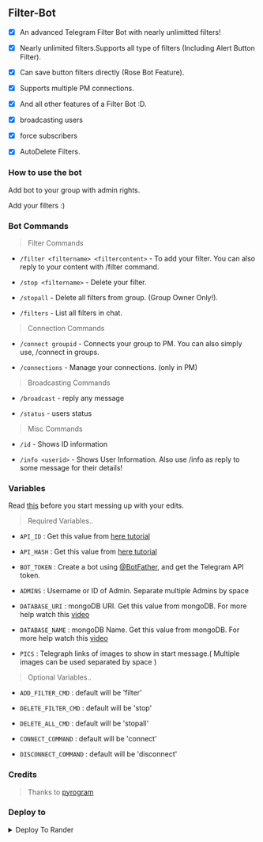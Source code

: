 ## Filter-Bot


- [x] An advanced Telegram Filter Bot with nearly unlimitted filters!</b>

- [x] Nearly unlimited filters.Supports all type of filters (Including Alert Button Filter).

- [x] Can save button filters directly (Rose Bot Feature).

- [x] Supports multiple PM connections.

- [x] And all other features of a Filter Bot :D.

- [x] broadcasting users

- [x] force subscribers

- [x] AutoDelete Filters.

### How to use the bot

<p>Add bot to your group with admin rights.</p>

<p>Add your filters :)</p>


### Bot Commands

> Filter Commands

- `/filter <filtername> <filtercontent>` - To add your filter. You can also reply to your content with /filter command.

- `/stop <filtername>` - Delete your filter.

- `/stopall` - Delete all filters from group. (Group Owner Only!).

- `/filters` - List all filters in chat.

> Connection Commands

- `/connect groupid` - Connects your group to PM. You can also simply use, /connect in groups.

- `/connections` - Manage your connections. (only in PM)

> Broadcasting Commands

- `/broadcast` - reply any message

- `/status` - users status

> Misc Commands

- `/id` - Shows ID information

- `/info <userid>` - Shows User Information. Also use /info as reply to some message for their details!

### Variables 

Read [this](https://github.com/Chowdhury-Siam/AnimeKunFilter-bot/blob/Siam/variables.py) before you start messing up with your edits.

> Required Variables..

- `API_ID` : Get this value from [here tutorial](https://youtu.be/)

- `API_HASH` : Get this value from [here tutorial](https://youtu.be/)

- `BOT_TOKEN` : Create a bot using [@BotFather](https://telegram.dog/BotFather), and get the Telegram API token.

- `ADMINS` : Username or ID of Admin. Separate multiple Admins by space

- `DATABASE_URI` : mongoDB URI. Get this value from mongoDB. For more help watch this [video](https://youtu.be/)

- `DATABASE_NAME` : mongoDB Name. Get this value from mongoDB. For more help watch this [video](https://youtu.be/)

- `PICS` : Telegraph links of images to show in start message.( Multiple images can be used separated by space )

> Optional Variables..

- `ADD_FILTER_CMD` : default will be 'filter'

- `DELETE_FILTER_CMD` : default will be 'stop'

- `DELETE_ALL_CMD` : default will be 'stopall'

- `CONNECT_COMMAND` : default will be 'connect'

- `DISCONNECT_COMMAND` : default will be 'disconnect'

### Credits

> Thanks to [pyrogram](https://github.com/pyrogram/pyrogram)

### Deploy to

<details><summary>Deploy To Rander</summary>
<br>
<p><a href="https://youtu.be/">
    Watch Deploying Tutorial...
</a></p>

<p><a href="https://render.com/deploy?repo=https://github.com/Chowdhury-Siam/AnimeKunFilter-bot">
  <img src="https://render.com/images/deploy-to-render-button.svg" alt="Deploy">
</a></p>
</details>
